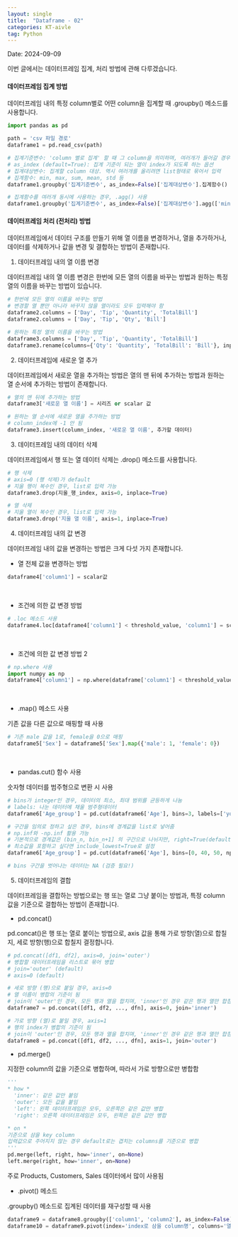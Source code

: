 ```yaml
---
layout: single
title:  "Dataframe - 02"
categories: KT-aivle
tag: Python
---
```


Date: 2024-09-09

이번 글에서는 데이터프레임 집계, 처리 방법에 관해 다루겠습니다.  

#### 데이터프레임 집계 방법

데이터프레임 내의 특정 column별로 어떤 column을 집계할 때 .groupby() 메소드를 사용합니다.

```python
import pandas as pd

path = 'csv 파일 경로'
dataframe1 = pd.read_csv(path)

# 집계기준변수: 'column 별로 집계' 할 때 그 column을 의미하며, 여러개가 들어갈 경우 list형태로 묶어서 입력
# as_index (default=True): 집계 기준이 되는 열이 index가 되도록 하는 옵션
# 집계대상변수: 집계할 column 대상. 역시 여러개를 올리려면 list형태로 묶어서 입력
# 집계함수: min, max, sum, mean, std 등
dataframe1.groupby('집계기준변수', as_index=False)['집계대상변수'].집계함수()

# 집계함수를 여러개 동시에 사용하는 경우, .agg() 사용
dataframe1.groupby('집계기준변수', as_index=False)['집계대상변수'].agg(['min', 'max', 'mean'])
```

#### 데이터프레임 처리 (전처리) 방법

데이터프레임에서 데이터 구조를 만들기 위해 열 이름을 변경하거나, 열을 추가하거나, 데이터를 삭제하거나 값을 변경 및 결합하는 방법이 존재합니다.

1. 데이터프레임 내의 열 이름 변경  

데이터프레임 내의 열 이름 변경은 한번에 모든 열의 이름을 바꾸는 방법과 원하는 특정 열의 이름을 바꾸는 방법이 있습니다.

```python
# 한번에 모든 열의 이름을 바꾸는 방법
# 변경할 열 뿐만 아니라 바꾸지 않을 열이라도 모두 입력해야 함
dataframe2.columns = ['Day', 'Tip', 'Quantity', 'TotalBill']
dataframe2.columns = ['Day', 'Tip', 'Qty', 'Bill']

# 원하는 특정 열의 이름을 바꾸는 방법
dataframe3.columns = ['Day', 'Tip', 'Quantity', 'TotalBill']
dataframe3.rename(columns={'Qty': 'Quantity', 'TotalBill': 'Bill'}, inplace=True)
```

2. 데이터프레임에 새로운 열 추가

데이터프레임에서 새로운 열을 추가하는 방법은 열의 맨 뒤에 추가하는 방법과 원하는 열 순서에 추가하는 방법이 존재합니다.

```python
# 열의 맨 뒤에 추가하는 방법
dataframe3['새로운 열 이름'] = 시리즈 or scalar 값

# 원하는 열 순서에 새로운 열을 추가하는 방법
# column_index에 -1 안 됨
dataframe3.insert(column_index, '새로운 열 이름', 추가할 데이터)
```

3. 데이터프레임 내의 데이터 삭제

데이터프레임에서 행 또는 열 데이터 삭제는 .drop() 메소드를 사용합니다.

```python
# 행 삭제
# axis=0 (행 삭제)가 default
# 지울 행이 복수인 경우, list로 입력 가능
dataframe3.drop(지울_행_index, axis=0, inplace=True)

# 열 삭제
# 지울 열이 복수인 경우, list로 입력 가능
dataframe3.drop('지울 열 이름', axis=1, inplace=True)
```

4. 데이터프레임 내의 값 변경

데이터프레임 내의 값을 변경하는 방법은 크게 다섯 가지 존재합니다.

* 열 전체 값을 변경하는 방법

```python
dataframe4['column1'] = scalar값
```

<br/>

* 조건에 의한 값 변경 방법

```python
# .loc 메소드 사용
dataframe4.loc[dataframe4['column1'] < threshold_value, 'column1'] = scalar값
``` 

<br/>

* 조건에 의한 값 변경 방법 2

```python
# np.where 사용
import numpy as np
dataframe4['column1'] = np.where(dataframe['column1'] < threshold_value, 참일_때_값, 거짓일_때_값)
```

<br/>

* .map() 메소드 사용

기존 값을 다른 값으로 매핑할 때 사용

```python
# 기존 male 값을 1로, female을 0으로 매핑
dataframe5['Sex'] = dataframe5['Sex'].map({'male': 1, 'female': 0})
```

<br/>

* pandas.cut() 함수 사용

숫자형 데이터를 범주형으로 변환 시 사용

```python
# bins가 integer인 경우, 데이터의 최소, 최대 범위를 균등하게 나눔
# labels: 나눈 데이터에 채울 범주형데이터
dataframe6['Age_group'] = pd.cut(dataframe6['Age'], bins=3, labels=['young', 'junior', 'senior'])

# 구간을 임의로 정하고 싶은 경우, bins에 경계값을 list로 넣어줌
# np.inf와 -np.inf 활용 가능
# 기본적으로 경계값은 (bin_n, bin_n+1] 의 구간으로 나뉘지만, right=True(default)를 수정하여 변경 가능
# 최소값을 포함하고 싶다면 include_lowest=True로 설정
dataframe6['Age_group'] = pd.cut(dataframe6['Age'], bins=[0, 40, 50, np.inf], labels=['young', 'junior', 'senior'])

# bins 구간을 벗어나는 데이터는 NA (검증 필요!)
```

5. 데이터프레임의 결합

데이터프레임을 결합하는 방법으로는 행 또는 열로 그냥 붙이는 방법과, 특정 column 값을 기준으로 결합하는 방법이 존재합니다.

* pd.concat()

pd.concat()은 행 또는 열로 붙이는 방법으로, axis 값을 통해 가로 방향(열)으로 합칠지, 세로 방향(행)으로 합칠지 결정합니다.

```python
# pd.concat([df1, df2], axis=0, join='outer')
# 병합할 데이터프레임을 리스트로 묶어 병합
# join='outer' (default)
# axis=0 (default)

# 세로 방향 (행)으로 붙일 경우, axis=0
# 열 이름이 병합의 기준이 됨
# join이 'outer'인 경우, 모든 행과 열을 합치며, 'inner'인 경우 같은 행과 열만 합침
dataframe7 = pd.concat([df1, df2, ..., dfn], axis=0, join='inner')

# 가로 방향 (열)로 붙일 경우, axis=1
# 행의 index가 병합의 기준이 됨
# join이 'outer'인 경우, 모둔 행과 열을 합치며, 'inner'인 경우 같은 행과 열만 합침
dataframe8 = pd.concat([df1, df2, ..., dfn], axis=1, join='outer')
```

* pd.merge()

지정한 column의 값을 기준으로 병합하며, 따라서 가로 방향으로만 병합함

```python
'''
* how *
  'inner': 같은 값만 붙임
  'outer': 모든 값을 붙임
  'left': 왼쪽 데이터프레임은 모두, 오른쪽은 같은 값만 병합
  'right': 오른쪽 데이터프레임은 모두, 왼쪽은 같은 값만 병합

* on *
기준으로 삼을 key column
입력값으로 주어지지 않는 경우 default로는 겹치는 columns를 기준으로 병합
'''
pd.merge(left, right, how='inner', on=None)
left.merge(right, how='inner', on=None)
```

주로 Products, Customers, Sales 데이터에서 많이 사용됨


* .pivot() 메소드

.groupby() 메소드로 집계된 데이터를 재구성할 때 사용

```python
dataframe9 = dataframe8.groupby(['column1', 'column2'], as_index=False)['column3'].function()
dataframe10 = dataframe9.pivot(index='index로 삼을 column명', columns='열로 볼 column명', values='값으로 나타낼 column명')
```